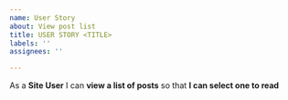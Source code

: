 ```yaml
---
name: User Story
about: View post list
title: USER STORY <TITLE>
labels: ''
assignees: ''

---
```


As a **Site User** I can **view a list of posts** so that **I can select one to read**
